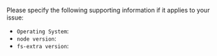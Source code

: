 Please specify the following supporting information if it applies to your issue:

- `Operating System`:
- `node version`:
- `fs-extra version`:
